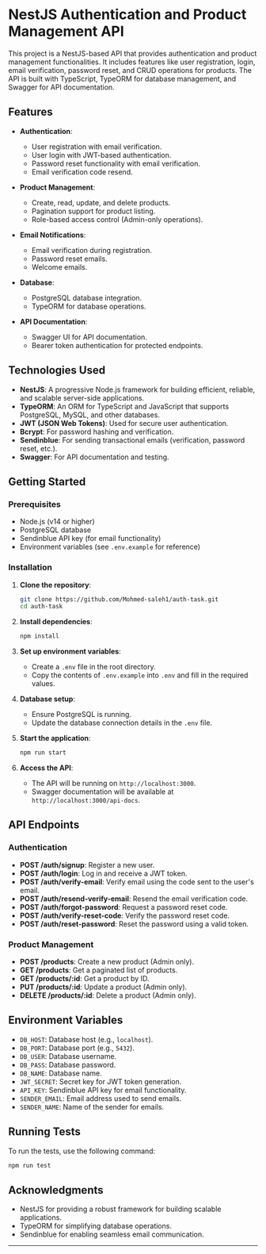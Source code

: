 # NestJS Authentication and Product Management API

This project is a NestJS-based API that provides authentication and product management functionalities. It includes features like user registration, login, email verification, password reset, and CRUD operations for products. The API is built with TypeScript, TypeORM for database management, and Swagger for API documentation.

## Features

- **Authentication**:

  - User registration with email verification.
  - User login with JWT-based authentication.
  - Password reset functionality with email verification.
  - Email verification code resend.

- **Product Management**:

  - Create, read, update, and delete products.
  - Pagination support for product listing.
  - Role-based access control (Admin-only operations).

- **Email Notifications**:

  - Email verification during registration.
  - Password reset emails.
  - Welcome emails.

- **Database**:

  - PostgreSQL database integration.
  - TypeORM for database operations.

- **API Documentation**:
  - Swagger UI for API documentation.
  - Bearer token authentication for protected endpoints.

## Technologies Used

- **NestJS**: A progressive Node.js framework for building efficient, reliable, and scalable server-side applications.
- **TypeORM**: An ORM for TypeScript and JavaScript that supports PostgreSQL, MySQL, and other databases.
- **JWT (JSON Web Tokens)**: Used for secure user authentication.
- **Bcrypt**: For password hashing and verification.
- **Sendinblue**: For sending transactional emails (verification, password reset, etc.).
- **Swagger**: For API documentation and testing.

## Getting Started

### Prerequisites

- Node.js (v14 or higher)
- PostgreSQL database
- Sendinblue API key (for email functionality)
- Environment variables (see `.env.example` for reference)

### Installation

1. **Clone the repository**:

   ```bash
   git clone https://github.com/Mohmed-saleh1/auth-task.git
   cd auth-task
   ```

2. **Install dependencies**:

   ```bash
   npm install
   ```

3. **Set up environment variables**:

   - Create a `.env` file in the root directory.
   - Copy the contents of `.env.example` into `.env` and fill in the required values.

4. **Database setup**:

   - Ensure PostgreSQL is running.
   - Update the database connection details in the `.env` file.

5. **Start the application**:

   ```bash
   npm run start
   ```

6. **Access the API**:
   - The API will be running on `http://localhost:3000`.
   - Swagger documentation will be available at `http://localhost:3000/api-docs`.

## API Endpoints

### Authentication

- **POST /auth/signup**: Register a new user.
- **POST /auth/login**: Log in and receive a JWT token.
- **POST /auth/verify-email**: Verify email using the code sent to the user's email.
- **POST /auth/resend-verify-email**: Resend the email verification code.
- **POST /auth/forgot-password**: Request a password reset code.
- **POST /auth/verify-reset-code**: Verify the password reset code.
- **POST /auth/reset-password**: Reset the password using a valid token.

### Product Management

- **POST /products**: Create a new product (Admin only).
- **GET /products**: Get a paginated list of products.
- **GET /products/:id**: Get a product by ID.
- **PUT /products/:id**: Update a product (Admin only).
- **DELETE /products/:id**: Delete a product (Admin only).

## Environment Variables

- `DB_HOST`: Database host (e.g., `localhost`).
- `DB_PORT`: Database port (e.g., `5432`).
- `DB_USER`: Database username.
- `DB_PASS`: Database password.
- `DB_NAME`: Database name.
- `JWT_SECRET`: Secret key for JWT token generation.
- `API_KEY`: Sendinblue API key for email functionality.
- `SENDER_EMAIL`: Email address used to send emails.
- `SENDER_NAME`: Name of the sender for emails.

## Running Tests

To run the tests, use the following command:

```bash
npm run test
```

## Acknowledgments

- NestJS for providing a robust framework for building scalable applications.
- TypeORM for simplifying database operations.
- Sendinblue for enabling seamless email communication.

---
